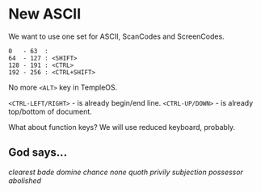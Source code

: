 # New ASCII

We want to use one set for ASCII, ScanCodes and ScreenCodes.
```
0   - 63  :
64  - 127 : <SHIFT>
128 - 191 : <CTRL>
192 - 256 : <CTRL+SHIFT>
```
No more `<ALT>` key in TempleOS.

`<CTRL-LEFT/RIGHT>` - is already begin/end line.
`<CTRL-UP/DOWN>`    - is already top/bottom of document.

What about function keys?
We will use reduced keyboard, probably.

## God says...
_clearest bade domine chance none quoth privily subjection possessor abolished_
